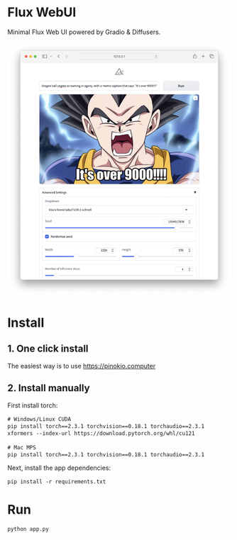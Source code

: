# Flux WebUI

Minimal Flux Web UI powered by Gradio & Diffusers.

![ui.png](ui.png)

# Install

## 1. One click install

The easiest way is to use https://pinokio.computer

## 2. Install manually

First install torch:

```
# Windows/Linux CUDA
pip install torch==2.3.1 torchvision==0.18.1 torchaudio==2.3.1 xformers --index-url https://download.pytorch.org/whl/cu121

# Mac MPS
pip install torch==2.3.1 torchvision==0.18.1 torchaudio==2.3.1
```

Next, install the app dependencies:

```
pip install -r requirements.txt
```

# Run

```
python app.py
```
